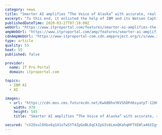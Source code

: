 ```yaml
---
category: news
title: "Smarter AI amplifies “The Voice of Alaska” with accurate, real-time captioning"
excerpt: "To this end, it enlisted the help of IBM and its Watson Captioning Live technology. This technology utilizes smarter artificial intelligence (AI) and machine learning (ML) to deliver the best possible results. Needless to say, the results were exceptional."
publishedDateTime: 2020-03-27T07:18:00Z
webUrl: "https://www.itproportal.com/features/smarter-ai-amplifies-the-voice-of-alaska-with-accurate-real-time-captioning/"
ampWebUrl: "https://www.itproportal.com/amp/features/smarter-ai-amplifies-the-voice-of-alaska-with-accurate-real-time-captioning/"
cdnAmpWebUrl: "https://www-itproportal-com.cdn.ampproject.org/c/s/www.itproportal.com/amp/features/smarter-ai-amplifies-the-voice-of-alaska-with-accurate-real-time-captioning/"
type: article
quality: 55
heat: 55
published: false

provider:
  name: IT Pro Portal
  domain: itproportal.com

topics:
  - IBM AI
  - AI

images:
  - url: "https://cdn.mos.cms.futurecdn.net/KwkBDhxYKVShDPd6syatpT-1200-80.jpg"
    width: 970
    height: 545
    title: "Smarter AI amplifies “The Voice of Alaska” with accurate, real-time captioning"

secured: "cV2Oxul0Xbx6q141oTwSYT4ZpGeBL6qCkIpU3s6LmxQKahqHFTXEWla46XIgyEoiUQZyh3G2qP9qjyqg68gNgO6/s4Y2scBSeziM/A6Njcv3O1p2RyB4Y9s0GPF6I5d1Oe4Do86unI8MyM1IPXWHT04zSB7bN0j3W7D8XvNFZAsyJYUORC4spp0Qt2nvId1i8jZ4GzdIjP5rTO5C5uk8K5Js+SHD7CpPh7fOawfKssG12eE2nn/ob+mb4RQNWjlfNCIpxqfMc1vw4x7JJsM68jqQlv9apHdhSzt03H6bIK1Uni9/2tSrXJWfCUbc5bJS70y/vjzOnbbigmbhS/omUN+ZrY4+v6RrKBKnw9HEs0RTRRNzyA3Cj+afNGTkIrOgZ1rrrDes1vkJYxzcVIvNr/2IFbLfC1svdTVIdIg4mdqmVNdLdQ9NFHKmPg/xGpp/9K0LVUNnSlcT9dEi+YPccZ9dEFMdQEHTn7jJKIVQbr0=;lNJwRV7dpQu8S/ybAuXKJg=="
---
```


